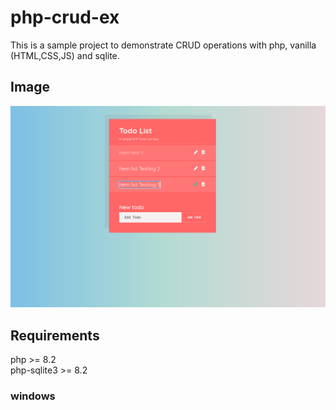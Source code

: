 # php-crud-ex

This is a sample project to demonstrate CRUD operations with php, vanilla
(HTML,CSS,JS) and sqlite.

## Image

![App Example image](./todo-php.png)

## Requirements

php >= 8.2
</br>
php-sqlite3 >= 8.2

### windows
